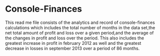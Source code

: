 # Console-Finances
This read me file consists of the analytics and record of console-finances calculations which includes the total number of months in the data set,the net total amount of profit and loss over a given period,and the average of the changes in profit and loss over the period.
This also includes the greatest increase in profit in february 2012 as well and the greatest decrease in losses in september 2013 over a period of 86 months.
